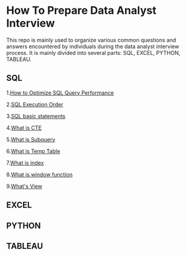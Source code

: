 # How To Prepare Data Analyst Interview

This repo is mainly used to organize various common questions and answers encountered by individuals during the data analyst interview process. It is mainly divided into several parts: SQL, EXCEL, PYTHON, TABLEAU.

## SQL
1.[How to Optimize SQL Query Performance](https://github.com/steve-yuan-8276/DataAnasisInterview/blob/main/SQL_query_optimization.md "Click")

2.[SQL Execution Order]()

3.[SQL basic statements]()

4.[What is CTE]()

5.[What is Subquery]()

6.[What is Temp Table]()

7.[What is index]()

8.[What is window function]()

9.[What's View]()

## EXCEL

## PYTHON

## TABLEAU